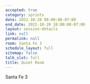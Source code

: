 ```yaml
---
accepted: true
category: sprints
date: 2022-10-20 08:00:00-07:00
end_date: 2022-10-20 18:00:00-07:00
layout: session-details
link: null
permalink: null
room: Santa Fe 3
schedule_layout: full
sitemap: false
talk_slot: full
title: Quiet Room
---
```


Santa Fe 3

